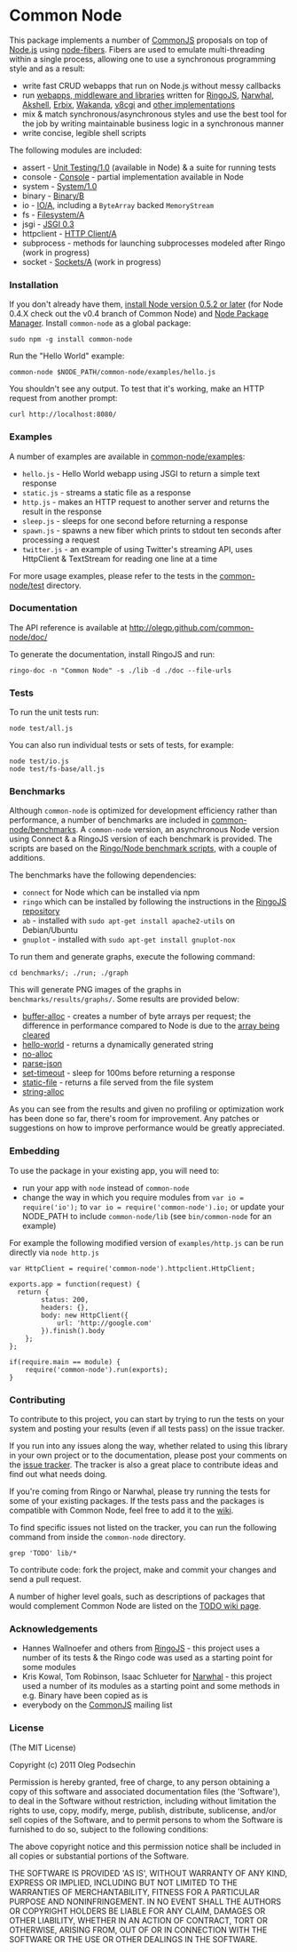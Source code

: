 # Common Node

This package implements a number of [CommonJS](http://www.commonjs.org) 
proposals on top of [Node.js](http://nodejs.org) using 
[node-fibers](https://github.com/laverdet/node-fibers). Fibers are used to emulate multi-threading within a single process, allowing one to use a synchronous programming style and as a result:

* write fast CRUD webapps that run on Node.js without messy callbacks
* run [webapps, middleware and libraries](https://github.com/olegp/common-node/wiki) written for [RingoJS](http://ringojs.org), [Narwhal](http://narwhaljs.org/), [Akshell](http://www.akshell.com), [Erbix](http://www.erbix.com/), [Wakanda](http://www.wakanda.org/), [v8cgi](http://code.google.com/p/v8cgi/) and [other implementations](http://wiki.commonjs.org/wiki/Implementations)
* mix & match synchronous/asynchronous styles and use the best tool for the job by writing maintainable business logic in a synchronous manner
* write concise, legible shell scripts

The following modules are included:

* assert - [Unit Testing/1.0](http://wiki.commonjs.org/wiki/Unit_Testing/1.0) (available in Node) & a suite for running tests
* console - [Console](http://wiki.commonjs.org/wiki/Console) - partial implementation available in Node
* system - [System/1.0](http://wiki.commonjs.org/wiki/System/1.0)
* binary - [Binary/B](http://wiki.commonjs.org/wiki/Binary/B)
* io - [IO/A](http://wiki.commonjs.org/wiki/IO/A), including a `ByteArray` backed `MemoryStream`
* fs - [Filesystem/A](http://wiki.commonjs.org/wiki/Filesystem/A)
* jsgi - [JSGI 0.3](http://wiki.commonjs.org/wiki/JSGI/Level0/A/Draft2)
* httpclient - [HTTP Client/A](http://wiki.commonjs.org/wiki/HTTP_Client/A)
* subprocess - methods for launching subprocesses modeled after Ringo (work in progress)
* socket - [Sockets/A](http://wiki.commonjs.org/wiki/Sockets/A) (work in progress)

### Installation

If you don't already have them, [install Node version 0.5.2 or later](https://github.com/joyent/node/wiki/Installation) (for Node 0.4.X check out the v0.4 branch of Common Node) and [Node Package Manager](http://npmjs.org). Install `common-node` as a global package:

    sudo npm -g install common-node  

Run the "Hello World" example:

    common-node $NODE_PATH/common-node/examples/hello.js

You shouldn't see any output. To test that it's working, make an HTTP request from another prompt:

    curl http://localhost:8080/


### Examples

A number of examples are available in [common-node/examples](https://github.com/olegp/common-node/tree/master/examples):

  * `hello.js` - Hello World webapp using JSGI to return a simple text response
  * `static.js` - streams a static file as a response
  * `http.js` - makes an HTTP request to another server and returns the result in the response
  * `sleep.js` -  sleeps for one second before returning a response
  * `spawn.js` -  spawns a new fiber which prints to stdout ten seconds after processing a request
  * `twitter.js` - an example of using Twitter's streaming API, uses HttpClient & TextStream for reading one line at a time

For more usage examples, please refer to the tests in the  [common-node/test](https://github.com/olegp/common-node/tree/master/test) directory.

### Documentation

The API reference is available at <http://olegp.github.com/common-node/doc/>

To generate the documentation, install RingoJS and run:

    ringo-doc -n "Common Node" -s ./lib -d ./doc --file-urls

### Tests

To run the unit tests run:

    node test/all.js

You can also run individual tests or sets of tests, for example:

    node test/io.js
    node test/fs-base/all.js

### Benchmarks

Although `common-node` is optimized for development efficiency rather than performance, 
a number of benchmarks are included in [common-node/benchmarks](https://github.com/olegp/common-node/tree/master/benchmarks). 
A `common-node` version, an asynchronous Node version using Connect & a RingoJS version of each benchmark is provided. 
The scripts are based on the [Ringo/Node benchmark scripts](https://github.com/hns/ringo-node-benchmark), with a couple of additions.

The benchmarks have the following dependencies:

  * `connect` for Node which can be installed via npm
  * `ringo` which can be installed by following the instructions in the [RingoJS repository](https://github.com/ringo/ringojs)
  * `ab` - installed with `sudo apt-get install apache2-utils` on Debian/Ubuntu
  * `gnuplot` - installed with `sudo apt-get install gnuplot-nox`
  
To run them and generate graphs, execute the following command:

    cd benchmarks/; ./run; ./graph
    
This will generate PNG images of the graphs in `benchmarks/results/graphs/`. Some results are provided below: 

  * [buffer-alloc](http://olegp.github.com/common-node/graphs/buffer-alloc.png) - creates a number of byte arrays per request; the difference in performance compared to Node is due to the [array being cleared](https://github.com/olegp/common-node/issues/6)
  * [hello-world](http://olegp.github.com/common-node/graphs/hello-world.png) - returns a dynamically generated string
  * [no-alloc](http://olegp.github.com/common-node/graphs/no-alloc.png)
  * [parse-json](http://olegp.github.com/common-node/graphs/parse-json.png) 
  * [set-timeout](http://olegp.github.com/common-node/graphs/set-timeout.png) - sleep for 100ms before returning a response
  * [static-file](http://olegp.github.com/common-node/graphs/static-file.png) - returns a file served from the file system
  * [string-alloc](http://olegp.github.com/common-node/graphs/string-alloc.png)
  
As you can see from the results and given no profiling or optimization work has been done so far, there's room for improvement. 
Any patches or suggestions on how to improve performance would be greatly appreciated.
  
### Embedding

To use the package in your existing app, you will need to:

  * run your app with `node` instead of `common-node`
  * change the way in which you require modules from `var io = require('io');` to `var io = require('common-node').io;` or update your NODE_PATH to include `common-node/lib` (see `bin/common-node` for an example)
  
For example the following modified version of `examples/http.js` can be run directly via `node http.js`

    var HttpClient = require('common-node').httpclient.HttpClient;
    
    exports.app = function(request) {
  	  return {
    		status: 200,
    		headers: {},
    		body: new HttpClient({
    			url: 'http://google.com'
    		}).finish().body
    	};
    };
    
    if(require.main == module) {
    	require('common-node').run(exports);
    }

### Contributing

To contribute to this project, you can start by trying to run the tests on your system and posting your results (even if all tests pass) on the issue tracker.

If you run into any issues along the way, whether related to using this library
in your own project or to the documentation, please post your comments on the [issue tracker](https://github.com/olegp/common-node/issues/). The tracker is also a great place to contribute ideas and find out what needs doing.

If you're coming from Ringo or Narwhal, please try running the tests for some of your existing packages. If the tests pass and the packages is compatible with Common Node, feel free to add it to the [wiki](https://github.com/olegp/common-node/wiki).

To find specific issues not listed on the tracker, you can run the following command from inside the `common-node` directory.

    grep 'TODO' lib/*  

To contribute code: fork the project, make and commit your changes and send a pull request.

A number of higher level goals, such as descriptions of packages that would complement Common Node are listed on the [TODO wiki page](https://github.com/olegp/common-node/wiki/TODO).

### Acknowledgements

  * Hannes Wallnoefer and others from [RingoJS](http://ringojs.org) - this project uses a number of its tests & the Ringo code was used as a starting point for some modules
  * Kris Kowal, Tom Robinson, Isaac Schlueter for [Narwhal](http://narwhaljs.org/) - this project used a number of its modules as a starting point and some methods in e.g. Binary have been copied as is
  * everybody on the [CommonJS](http://groups.google.com/group/commonjs) mailing list
    
### License 

(The MIT License)

Copyright (c) 2011 Oleg Podsechin

Permission is hereby granted, free of charge, to any person obtaining
a copy of this software and associated documentation files (the
'Software'), to deal in the Software without restriction, including
without limitation the rights to use, copy, modify, merge, publish,
distribute, sublicense, and/or sell copies of the Software, and to
permit persons to whom the Software is furnished to do so, subject to
the following conditions:

The above copyright notice and this permission notice shall be
included in all copies or substantial portions of the Software.

THE SOFTWARE IS PROVIDED 'AS IS', WITHOUT WARRANTY OF ANY KIND,
EXPRESS OR IMPLIED, INCLUDING BUT NOT LIMITED TO THE WARRANTIES OF
MERCHANTABILITY, FITNESS FOR A PARTICULAR PURPOSE AND NONINFRINGEMENT.
IN NO EVENT SHALL THE AUTHORS OR COPYRIGHT HOLDERS BE LIABLE FOR ANY
CLAIM, DAMAGES OR OTHER LIABILITY, WHETHER IN AN ACTION OF CONTRACT,
TORT OR OTHERWISE, ARISING FROM, OUT OF OR IN CONNECTION WITH THE
SOFTWARE OR THE USE OR OTHER DEALINGS IN THE SOFTWARE.


